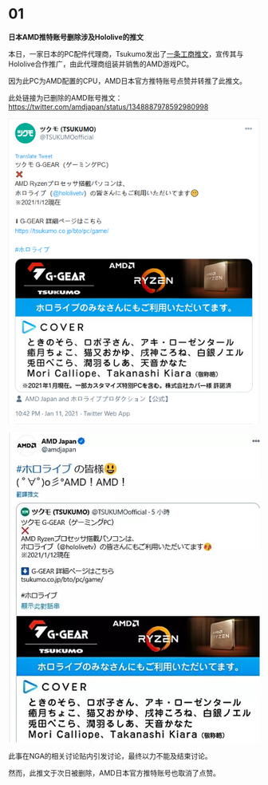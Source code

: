 # 01

**日本AMD推特账号删除涉及Hololive的推文**

本日，一家日本的PC配件代理商，Tsukumo发出了[一条工商推文](https://twitter.com/TSUKUMOofficial/status/1348852825095245825)，宣传其与Hololive合作推广，由此代理商组装并销售的AMD游戏PC。

因为此PC为AMD配置的CPU，AMD日本官方推特账号点赞并转推了此推文。

此处链接为已删除的AMD账号推文：https://twitter.com/amdjapan/status/1348887978592980998

![工商推文](img-tsukumo-tweet.png)

![转推推文](img-and-quote-rt.jpg)

此事在NGA的相关讨论贴内引发讨论，最终以力不能及结束讨论。

然而，此推文于次日被删除，AMD日本官方推特账号也取消了点赞。